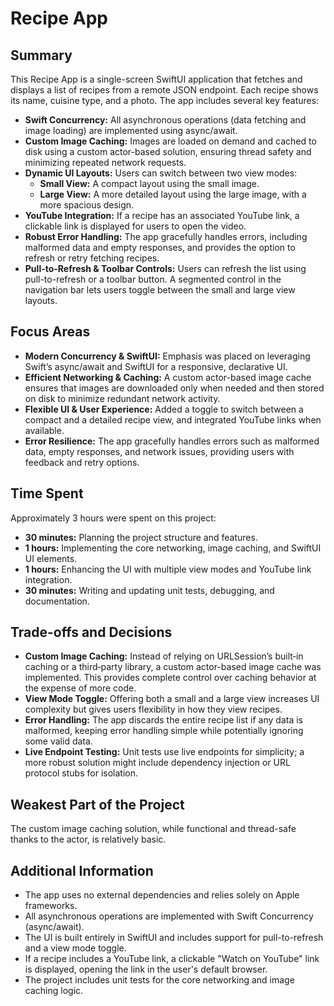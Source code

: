 # Recipe App

## Summary

This Recipe App is a single-screen SwiftUI application that fetches and displays a list of recipes from a remote JSON endpoint. Each recipe shows its name, cuisine type, and a photo. The app includes several key features:

- **Swift Concurrency:** All asynchronous operations (data fetching and image loading) are implemented using async/await.
- **Custom Image Caching:** Images are loaded on demand and cached to disk using a custom actor-based solution, ensuring thread safety and minimizing repeated network requests.
- **Dynamic UI Layouts:** Users can switch between two view modes:
  - **Small View:** A compact layout using the small image.
  - **Large View:** A more detailed layout using the large image, with a more spacious design.
- **YouTube Integration:** If a recipe has an associated YouTube link, a clickable link is displayed for users to open the video.
- **Robust Error Handling:** The app gracefully handles errors, including malformed data and empty responses, and provides the option to refresh or retry fetching recipes.
- **Pull-to-Refresh & Toolbar Controls:** Users can refresh the list using pull-to-refresh or a toolbar button. A segmented control in the navigation bar lets users toggle between the small and large view layouts.

## Focus Areas

- **Modern Concurrency & SwiftUI:** Emphasis was placed on leveraging Swift’s async/await and SwiftUI for a responsive, declarative UI.
- **Efficient Networking & Caching:** A custom actor-based image cache ensures that images are downloaded only when needed and then stored on disk to minimize redundant network activity.
- **Flexible UI & User Experience:** Added a toggle to switch between a compact and a detailed recipe view, and integrated YouTube links when available.
- **Error Resilience:** The app gracefully handles errors such as malformed data, empty responses, and network issues, providing users with feedback and retry options.

## Time Spent

Approximately 3 hours were spent on this project:
- **30 minutes:** Planning the project structure and features.
- **1 hours:** Implementing the core networking, image caching, and SwiftUI UI elements.
- **1 hours:** Enhancing the UI with multiple view modes and YouTube link integration.
- **30 minutes:** Writing and updating unit tests, debugging, and documentation.

## Trade-offs and Decisions

- **Custom Image Caching:** Instead of relying on URLSession’s built‑in caching or a third‑party library, a custom actor-based image cache was implemented. This provides complete control over caching behavior at the expense of more code.
- **View Mode Toggle:** Offering both a small and a large view increases UI complexity but gives users flexibility in how they view recipes.
- **Error Handling:** The app discards the entire recipe list if any data is malformed, keeping error handling simple while potentially ignoring some valid data.
- **Live Endpoint Testing:** Unit tests use live endpoints for simplicity; a more robust solution might include dependency injection or URL protocol stubs for isolation.

## Weakest Part of the Project

The custom image caching solution, while functional and thread-safe thanks to the actor, is relatively basic.

## Additional Information

- The app uses no external dependencies and relies solely on Apple frameworks.
- All asynchronous operations are implemented with Swift Concurrency (async/await).
- The UI is built entirely in SwiftUI and includes support for pull-to-refresh and a view mode toggle.
- If a recipe includes a YouTube link, a clickable "Watch on YouTube" link is displayed, opening the link in the user's default browser.
- The project includes unit tests for the core networking and image caching logic.
